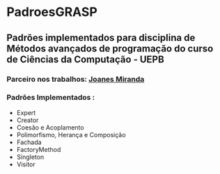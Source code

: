 # PadroesGRASP

## Padrões implementados para disciplina de Métodos avançados de programação do curso de Ciências da Computação - UEPB

### Parceiro nos trabalhos: <a href=https://github.com/JoanesMiranda>Joanes Miranda</a>

### Padrões Implementados :
- Expert
- Creator
- Coesão e Acoplamento
- Polimorfismo, Herança e Composição
- Fachada
- FactoryMethod
- Singleton
- Visitor
